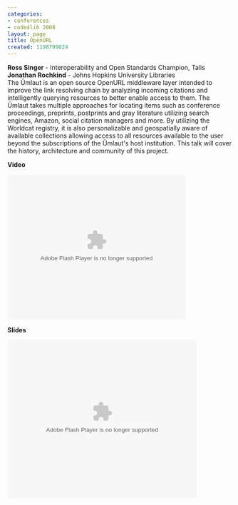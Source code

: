 ```yaml
---
categories:
- conferences
- code4lib 2008
layout: page
title: ÖpënÜRL
created: 1198799024
---
```

<b>Ross Singer</b> - Interoperability and Open Standards Champion, Talis<br />
<b>Jonathan Rochkind</b> - Johns Hopkins University Libraries<br />
The &#220;mlaut is an open source OpenURL middleware layer intended to improve the link resolving chain by analyzing incoming citations and intelligently querying resources to better enable access to them. The &#220;mlaut takes multiple approaches for locating items such as conference proceedings, preprints, postprints and gray literature utilizing search engines, Amazon, social citation managers and more. By utilizing the Worldcat registry, it is also personalizable and geospatially aware of available collections allowing access to all resources available to the user beyond the subscriptions of the &#220;mlaut's host institution. This talk will cover the history, architecture and community of this project.

<b>Video</b>

<embed id="VideoPlayback" style="width:400px;height:326px" flashvars="" src="http://video.google.com/googleplayer.swf?docid=6220699241251439992&hl=en" type="application/x-shockwave-flash"> </embed>

<b>Slides</b>

<div style="width:425px;text-align:left" id="__ss_295548"><object style="margin:0px" width="425" height="355"><param name="movie" value="http://static.slideshare.net/swf/ssplayer2.swf?doc=pnrl-1204829853488992-4"/><param name="allowFullScreen" value="true"/><param name="allowScriptAccess" value="always"/><embed src="http://static.slideshare.net/swf/ssplayer2.swf?doc=pnrl-1204829853488992-4" type="application/x-shockwave-flash" allowscriptaccess="always" allowfullscreen="true" width="425" height="355"></embed></object></div>
